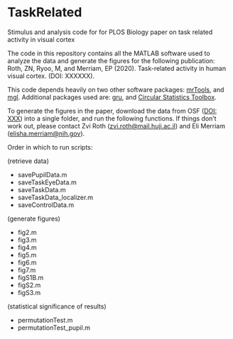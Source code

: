 # TaskRelated
Stimulus and analysis code for for PLOS Biology paper on task related activity in visual cortex

The code in this repository contains all the MATLAB software used to analyze the data and generate the figures for the following publication: 
Roth, ZN, Ryoo, M, and Merriam, EP (2020). Task-related activity in human visual cortex. (DOI: XXXXXX).

This code depends heavily on two other software packages: [mrTools](https://github.com/justingardner/mrTools), and [mgl](https://github.com/justingardner/mgl).
Additional packages used are: [gru](https://github.com/justingardner/gru), 
and [Circular Statistics Toolbox](https://www.mathworks.com/matlabcentral/fileexchange/10676-circular-statistics-toolbox-directional-statistics).

To generate the figures in the paper, download the data from OSF ([DOI: XXX](https://osf.io/cbjq6/)) into a single folder, and run the following functions. 
If things don’t work out, please contact Zvi Roth ([zvi.roth@mail.huji.ac.il](mailto:zvi.roth@mail.huji.ac.il)) and Eli Merriam ([elisha.merriam@nih.gov](mailto:elisha.merriam@nih.gov)).

Order in which to run scripts:

(retrieve data)
* savePupilData.m
* saveTaskEyeData.m
* saveTaskData.m
* saveTaskData_localizer.m
* saveControlData.m

(generate figures)
* fig2.m
* fig3.m
* fig4.m 
* fig5.m
* fig6.m
* fig7.m
* figS1B.m
* figS2.m
* figS3.m

(statistical significance of results)
* permutationTest.m
* permutationTest_pupil.m
